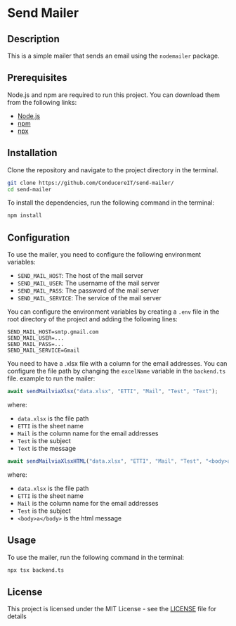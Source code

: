 # Send Mailer

## Description

This is a simple mailer that sends an email using the `nodemailer` package.

## Prerequisites
Node.js and npm are required to run this project. You can download them from the following links:

- [Node.js](https://nodejs.org/en/download/)
- [npm](https://www.npmjs.com/get-npm)
- [npx](https://www.npmjs.com/package/npx)

## Installation

Clone the repository and navigate to the project directory in the terminal.

```bash
git clone https://github.com/ConducereIT/send-mailer/
cd send-mailer
```

To install the dependencies, run the following command in the terminal:

```bash
npm install 
```

## Configuration

To use the mailer, you need to configure the following environment variables:

- `SEND_MAIL_HOST`: The host of the mail server
- `SEND_MAIL_USER`: The username of the mail server
- `SEND_MAIL_PASS`: The password of the mail server
- `SEND_MAIL_SERVICE`: The service of the mail server

You can configure the environment variables by creating a `.env` file in the root directory of the project and adding
the following lines:

```env
SEND_MAIL_HOST=smtp.gmail.com
SEND_MAIL_USER=...
SEND_MAIL_PASS=...
SEND_MAIL_SERVICE=Gmail
```

You need to have a .xlsx file with a column for the email addresses. You can configure the file path by changing
the `excelName` variable in the `backend.ts` file.
example to run the mailer:

```typescript
await sendMailviaXlsx("data.xlsx", "ETTI", "Mail", "Test", "Text");
```

where:

- `data.xlsx` is the file path
- `ETTI` is the sheet name
- `Mail` is the column name for the email addresses
- `Test` is the subject
- `Text` is the message

```typescript
await sendMailviaXlsxHTML("data.xlsx", "ETTI", "Mail", "Test", "<body>a</body>");
```

where:

- `data.xlsx` is the file path
- `ETTI` is the sheet name
- `Mail` is the column name for the email addresses
- `Test` is the subject
- `<body>a</body>` is the html message

## Usage

To use the mailer, run the following command in the terminal:

```bash
npx tsx backend.ts
```

## License

This project is licensed under the MIT License - see the [LICENSE](LICENSE) file for details
